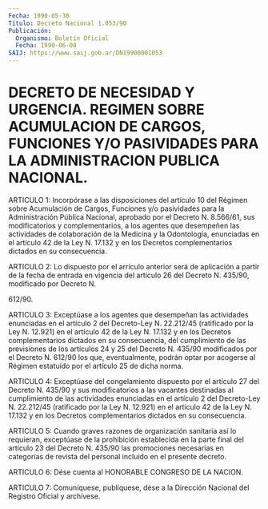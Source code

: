 ```yaml
---
Fecha: 1990-05-30
Título: Decreto Nacional 1.053/90
Publicación:
  Organismo: Boletín Oficial
  Fecha: 1990-06-08
SAIJ: https://www.saij.gob.ar/DN19900001053
---
```

# DECRETO DE NECESIDAD Y URGENCIA. REGIMEN SOBRE ACUMULACION DE CARGOS, FUNCIONES Y/O PASIVIDADES PARA LA ADMINISTRACION PUBLICA NACIONAL.

<a id="1"></a>
ARTICULO  1: Incorpórase a las disposiciones del artículo 10 del Régimen sobre Acumulación de Cargos, Funciones y/o pasividades para la Administración Pública Nacional, aprobado por el Decreto N. 8.566/61, sus modificatorios y complementarios, a los agentes que desempeñen las actividades de colaboración de la Medicina y la Odontología, enunciadas en el artículo 42 de la Ley N. 17.132 y en los Decretos complementarios dictados en su consecuencia.

<a id="2"></a>
ARTICULO  2:  Lo dispuesto por el arrículo anterior será de aplicación a partir de la fecha de entrada en vigencia del artículo 26 del Decreto  N.  435/90,  modificado por Decreto N.

612/90.

<a id="3"></a>
ARTICULO  3: Exceptúase a los agentes que desempeñan las actividades enunciadas en el artículo 2 del Decreto-Ley N. 22.212/45 (ratificado por la Ley N. 12.921) en el artículo 42 de la Ley N.  17.132  y en los Decretos complementarios dictados en su consecuencia, del cumplimiento de las previsiones de los artículos 24 y 25 del Decreto N. 435/90 modificados por el Decreto N. 612/90 los que, eventualmente, podrán optar por acogerse al Régimen estatuído por el artículo 25 de dicha norma.

<a id="4"></a>
ARTICULO  4: Exceptúase del congelamiento dispuesto por el artículo 27 del Decreto N. 435/90 y sus modificatorios a las vacantes destinadas al cumplimiento de las actividades enunciadas en el artículo 2 del Decreto-Ley N. 22.212/45 (ratificado por la Ley N. 12.921) en el artículo 42 de la Ley N. 17.132 y en los Decretos complementarios dictados en su consecuencia.

<a id="5"></a>
ARTICULO  5: Cuando graves razones de organización sanitaria así lo requieran, exceptúase de la prohibición establecida en la parte final del artículo 23 del Decreto N. 435/90 las promociones necesarias en categorías de revista del personal incluido en el presente decreto.

<a id="6"></a>
ARTICULO  6: Dése cuenta al HONORABLE CONGRESO DE LA NACION.

<a id="7"></a>
ARTICULO  7: Comuníquese, publíquese, dése a la Dirección Nacional del Registro Oficial y archívese.